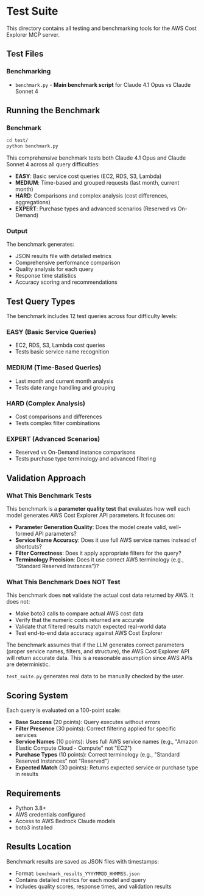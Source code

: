 # Test Suite

This directory contains all testing and benchmarking tools for the AWS Cost Explorer MCP server.

## Test Files

### Benchmarking
- `benchmark.py` - **Main benchmark script** for Claude 4.1 Opus vs Claude Sonnet 4

## Running the Benchmark

### Benchmark
```bash
cd test/
python benchmark.py
```

This comprehensive benchmark tests both Claude 4.1 Opus and Claude Sonnet 4 across all query difficulties:
- **EASY**: Basic service cost queries (EC2, RDS, S3, Lambda)
- **MEDIUM**: Time-based and grouped requests (last month, current month)
- **HARD**: Comparisons and complex analysis (cost differences, aggregations)
- **EXPERT**: Purchase types and advanced scenarios (Reserved vs On-Demand)

### Output
The benchmark generates:
- JSON results file with detailed metrics
- Comprehensive performance comparison
- Quality analysis for each query
- Response time statistics
- Accuracy scoring and recommendations

## Test Query Types

The benchmark includes 12 test queries across four difficulty levels:

### EASY (Basic Service Queries)
- EC2, RDS, S3, Lambda cost queries
- Tests basic service name recognition

### MEDIUM (Time-Based Queries)
- Last month and current month analysis
- Tests date range handling and grouping

### HARD (Complex Analysis)
- Cost comparisons and differences
- Tests complex filter combinations

### EXPERT (Advanced Scenarios)
- Reserved vs On-Demand instance comparisons
- Tests purchase type terminology and advanced filtering

## Validation Approach

### What This Benchmark Tests

This benchmark is a **parameter quality test** that evaluates how well each model generates AWS Cost Explorer API parameters. It focuses on:

- **Parameter Generation Quality**: Does the model create valid, well-formed API parameters?
- **Service Name Accuracy**: Does it use full AWS service names instead of shortcuts?
- **Filter Correctness**: Does it apply appropriate filters for the query?
- **Terminology Precision**: Does it use correct AWS terminology (e.g., "Standard Reserved Instances")?

### What This Benchmark Does NOT Test

This benchmark does **not** validate the actual cost data returned by AWS. It does not:

- Make boto3 calls to compare actual AWS cost data
- Verify that the numeric costs returned are accurate
- Validate that filtered results match expected real-world data
- Test end-to-end data accuracy against AWS Cost Explorer

The benchmark assumes that if the LLM generates correct parameters (proper service names, filters, and structure), the AWS Cost Explorer API will return accurate data. This is a reasonable assumption since AWS APIs are deterministic.

`test_suite.py` generates real data to be manually checked by the user.

## Scoring System

Each query is evaluated on a 100-point scale:

- **Base Success** (20 points): Query executes without errors
- **Filter Presence** (30 points): Correct filtering applied for specific services
- **Service Names** (10 points): Uses full AWS service names (e.g., "Amazon Elastic Compute Cloud - Compute" not "EC2")
- **Purchase Types** (10 points): Correct terminology (e.g., "Standard Reserved Instances" not "Reserved")
- **Expected Match** (30 points): Returns expected service or purchase type in results

## Requirements

- Python 3.8+
- AWS credentials configured
- Access to AWS Bedrock Claude models
- boto3 installed

## Results Location

Benchmark results are saved as JSON files with timestamps:
- Format: `benchmark_results_YYYYMMDD_HHMMSS.json`
- Contains detailed metrics for each model and query
- Includes quality scores, response times, and validation results
